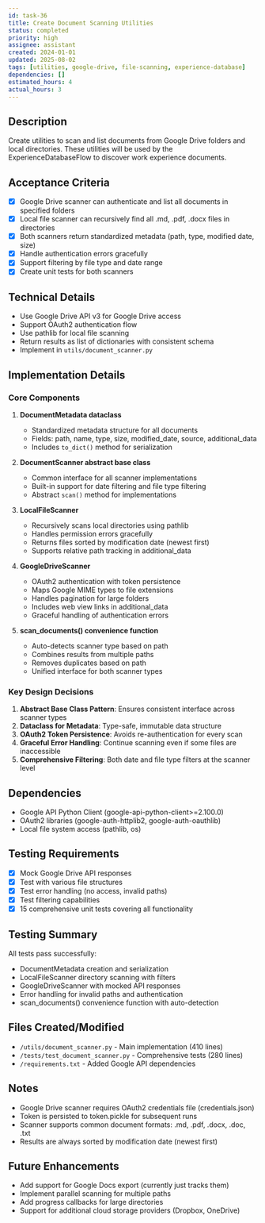 ```yaml
---
id: task-36
title: Create Document Scanning Utilities
status: completed
priority: high
assignee: assistant
created: 2024-01-01
updated: 2025-08-02
tags: [utilities, google-drive, file-scanning, experience-database]
dependencies: []
estimated_hours: 4
actual_hours: 3
---
```


## Description

Create utilities to scan and list documents from Google Drive folders and local directories. These utilities will be used by the ExperienceDatabaseFlow to discover work experience documents.

## Acceptance Criteria

- [x] Google Drive scanner can authenticate and list all documents in specified folders
- [x] Local file scanner can recursively find all .md, .pdf, .docx files in directories
- [x] Both scanners return standardized metadata (path, type, modified date, size)
- [x] Handle authentication errors gracefully
- [x] Support filtering by file type and date range
- [x] Create unit tests for both scanners

## Technical Details

- Use Google Drive API v3 for Google Drive access
- Support OAuth2 authentication flow
- Use pathlib for local file scanning
- Return results as list of dictionaries with consistent schema
- Implement in `utils/document_scanner.py`

## Implementation Details

### Core Components

1. **DocumentMetadata dataclass**
   - Standardized metadata structure for all documents
   - Fields: path, name, type, size, modified_date, source, additional_data
   - Includes `to_dict()` method for serialization

2. **DocumentScanner abstract base class**
   - Common interface for all scanner implementations
   - Built-in support for date filtering and file type filtering
   - Abstract `scan()` method for implementations

3. **LocalFileScanner**
   - Recursively scans local directories using pathlib
   - Handles permission errors gracefully
   - Returns files sorted by modification date (newest first)
   - Supports relative path tracking in additional_data

4. **GoogleDriveScanner**
   - OAuth2 authentication with token persistence
   - Maps Google MIME types to file extensions
   - Handles pagination for large folders
   - Includes web view links in additional_data
   - Graceful handling of authentication errors

5. **scan_documents() convenience function**
   - Auto-detects scanner type based on path
   - Combines results from multiple paths
   - Removes duplicates based on path
   - Unified interface for both scanner types

### Key Design Decisions

1. **Abstract Base Class Pattern**: Ensures consistent interface across scanner types
2. **Dataclass for Metadata**: Type-safe, immutable data structure
3. **OAuth2 Token Persistence**: Avoids re-authentication for every scan
4. **Graceful Error Handling**: Continue scanning even if some files are inaccessible
5. **Comprehensive Filtering**: Both date and file type filters at the scanner level

## Dependencies

- Google API Python Client (google-api-python-client>=2.100.0)
- OAuth2 libraries (google-auth-httplib2, google-auth-oauthlib)
- Local file system access (pathlib, os)

## Testing Requirements

- [x] Mock Google Drive API responses
- [x] Test with various file structures
- [x] Test error handling (no access, invalid paths)
- [x] Test filtering capabilities
- [x] 15 comprehensive unit tests covering all functionality

## Testing Summary

All tests pass successfully:

- DocumentMetadata creation and serialization
- LocalFileScanner directory scanning with filters
- GoogleDriveScanner with mocked API responses
- Error handling for invalid paths and authentication
- scan_documents() convenience function with auto-detection

## Files Created/Modified

- `/utils/document_scanner.py` - Main implementation (410 lines)
- `/tests/test_document_scanner.py` - Comprehensive tests (280 lines)
- `/requirements.txt` - Added Google API dependencies

## Notes

- Google Drive scanner requires OAuth2 credentials file (credentials.json)
- Token is persisted to token.pickle for subsequent runs
- Scanner supports common document formats: .md, .pdf, .docx, .doc, .txt
- Results are always sorted by modification date (newest first)

## Future Enhancements

- Add support for Google Docs export (currently just tracks them)
- Implement parallel scanning for multiple paths
- Add progress callbacks for large directories
- Support for additional cloud storage providers (Dropbox, OneDrive)
